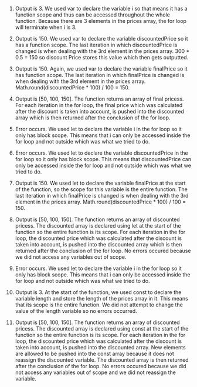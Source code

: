 1. Output is 3. We used var to declare the variable i so that means it has a function scope and
   thus can be accessed throughout the whole function. Because there are 3 elements in the prices array, the for loop will terminate when i is 3.

2. Output is 150. We used var to declare the variable discountedPrice so it has a function scope.
   The last iteration in which discountedPrice is changed is when dealing with the 3rd element in the prices array. 300 * 0.5 = 150 so discount Price stores this value which then gets outputted.
   
3. Output is 150. Again, we used var to declare the variable finalPrice so it has function scope. The
   last iteration in which finalPrice is changed is when dealing with the 3rd element in the prices array. Math.round(discountedPrice * 100) / 100 = 150.

4. Output is [50, 100, 150]. The function returns an array of final pricess. For each iteration in the
   for loop, the final price which was calculated after the discount is taken into account, is pushed into the discounted array which is then returned after the conclusion of the for loop.

5. Error occurs. We used let to declare the variable i in the for loop so it only has block scope. This
   means that i can only be accessed inside the for loop and not outside which was what we tried to do.

6. Error occurs. We used let to declare the variable discountedPrice in the for loop so it only has
   block scope. This means that discountedPrice can only be accessed inside the for loop and not outside which was what we tried to do.

7. Output is 150. We used let to declare the variable finalPrice at the start of the function, so the
   scope for this variable is the entire function. The last iteration in which finalPrice is changed is when dealing with the 3rd element in the prices array. Math.round(discountedPrice * 100) / 100 = 150.

8. Output is [50, 100, 150]. The function returns an array of discounted pricess. The discounted array
   is declared using let at the start of the function so the entire function is its scope. For each iteration in the for loop, the discounted price which was calculated after the discount is taken into account, is pushed into the discounted array which is then returned after the conclusion of the for loop. No errors occured because we did not access any variables out of scope.

9.  Error occurs. We used let to declare the variable i in the for loop so it only has block scope. This
    means that i can only be accessed inside the for loop and not outside which was what we tried to do.

10. Output is 3. At the start of the function, we used const to declare the variable length and store
    the length of the prices array in it. This means that its scope is the entire function. We did not attempt to change the value of the length variable so no errors occurred.

11. Output is [50, 100, 150]. The function returns an array of discounted pricess. The discounted array
    is declared using const at the start of the function so the entire function is its scope. For each iteration in the for loop, the discounted price which was calculated after the discount is taken into account, is pushed into the discounted array. New elements are allowed to be pushed into the const array because it does not reassign the discounted variable. The discounted array is then returned after the conclusion of the for loop. No errors occured because we did not access any variables out of scope and we did not reassign the variable.